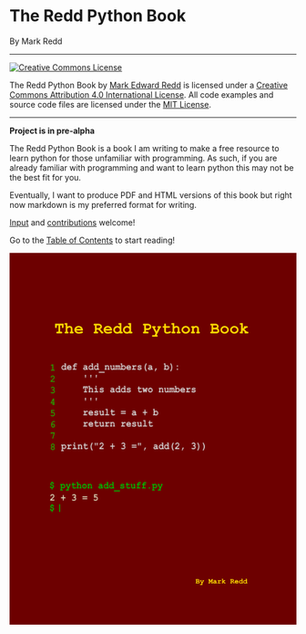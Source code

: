 # The Redd Python Book

By Mark Redd

---
<a rel="license" href="http://creativecommons.org/licenses/by/4.0/"><img alt="Creative Commons License" style="border-width:0" src="https://i.creativecommons.org/l/by/4.0/88x31.png" /></a>

<span xmlns:dct="http://purl.org/dc/terms/" property="dct:title">The Redd Python Book</span> by <a xmlns:cc="http://creativecommons.org/ns#" href="https://github.com/flythereddflagg/python_book" property="cc:attributionName" rel="cc:attributionURL">Mark Edward Redd</a> is licensed under a <a rel="license" href="http://creativecommons.org/licenses/by/4.0/">Creative Commons Attribution 4.0 International License</a>. All code examples and source code files are licensed under the [MIT License](./media/LICENSE.txt). 

---

**Project is in pre-alpha**

The Redd Python Book is a book I am writing to make a free resource to learn python for those unfamiliar with programming. As such, if you are already familiar with programming and want to learn python this may not be the best fit for you.

 Eventually, I want to produce PDF and HTML versions of this book but right now markdown is my preferred format for writing.

[Input](https://github.com/flythereddflagg/flythereddflagg.github.io/issues) and [contributions](https://github.com/flythereddflagg/flythereddflagg.github.io/pulls) welcome!



Go to the [Table of Contents](./00-Table-of-Contents.md) to start reading!

![](.//media/Cover.png)

